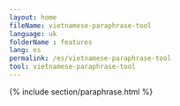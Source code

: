 ```yaml
---
layout: home
fileName: vietnamese-paraphrase-tool
language: uk
folderName : features
lang: es
permalink: /es/vietnamese-paraphrase-tool
tool: vietnamese-paraphrase-tool
---
```

{% include section/paraphrase.html %}